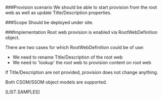 <properties
	  pageTitle="RootWebDefinition"
    pageName="RootWebDefinition"
        parentPageId="spmeta2/definitions/sharepoint-foundation"
/>

###Provision scenario
We should be able to start provision from the root web as well as update Title/Description properties.

###Scope
Should be deployed under site.

###Implementation
Root web provision is enabled via RootWebDefinition object.

There are two cases for which RootWebDefinition could be of use:

* We need to rename Title/Description of the root web
* We need to 'lookup' the root web to provision content on root web

If Title/Description are not provided, provision does not change anything.

Both CSOM/SSOM object models are supported. 

[LIST.SAMPLES]